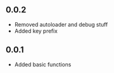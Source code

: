0.0.2
-----
- Removed autoloader and debug stuff
- Added key prefix

0.0.1
-----
- Added basic functions